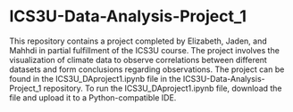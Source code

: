 # ICS3U-Data-Analysis-Project_1

This repository contains a project completed by Elizabeth, Jaden, and Mahhdi in partial fulfillment of the ICS3U course. The project involves the visualization of climate data to observe correlations between different datasets and form conclusions regarding observations. The project can be found in the ICS3U_DAproject1.ipynb file in the ICS3U-Data-Analysis-Project_1 repository. To run the ICS3U_DAproject1.ipynb file, download the file and upload it to a Python-compatible IDE.
